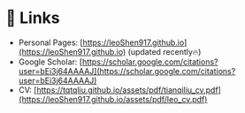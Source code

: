 # 📎 Links
- Personal Pages: [https://leoShen917.github.io](https://leoShen917.github.io) (updated recently🔥)
- Google Scholar: [https://scholar.google.com/citations?user=bEi3j64AAAAJ](https://scholar.google.com/citations?user=bEi3j64AAAAJ)
- CV: [https://tqtqliu.github.io/assets/pdf/tianqiliu_cv.pdf](https://leoShen917.github.io/assets/pdf/leo_cv.pdf)
